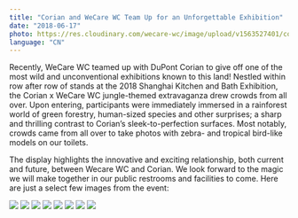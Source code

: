 ```yaml
---
title: "Corian and WeCare WC Team Up for an Unforgettable Exhibition"
date: "2018-06-17"
photo: https://res.cloudinary.com/wecare-wc/image/upload/v1563527401/corian-wecare-wc-exhibition/1536436953-1_gdujnj.jpg
language: "CN"
---
```


Recently, WeCare WC teamed up with DuPont Corian to give off one of the most wild and unconventional exhibitions known to this land! Nestled within row after row of stands at the 2018 Shanghai Kitchen and Bath Exhibition, the Corian x WeCare WC jungle-themed extravaganza drew crowds from all over. Upon entering, participants were immediately immersed in a rainforest world of green forestry, human-sized species and other surprises; a sharp and thrilling contrast to Corian’s sleek-to-perfection surfaces. Most notably, crowds came from all over to take photos with zebra- and tropical bird-like models on our toilets.

The display highlights the innovative and exciting relationship, both current and future, between Wecare WC and Corian. We look forward to the magic we will make together in our public restrooms and facilities to come. Here are just a select few images from the event:

![](https://res.cloudinary.com/wecare-wc/image/upload/v1563527402/corian-wecare-wc-exhibition/1922769095-1_fpt8vd.jpg)
![](https://res.cloudinary.com/wecare-wc/image/upload/v1563527402/corian-wecare-wc-exhibition/1881337805-1_rcfgzq.jpg)
![](https://res.cloudinary.com/wecare-wc/image/upload/v1563527401/corian-wecare-wc-exhibition/1684610104-1_lsibsc.jpg)
![](https://res.cloudinary.com/wecare-wc/image/upload/v1563527401/corian-wecare-wc-exhibition/1098059222_ws2ssz.jpg)
![](https://res.cloudinary.com/wecare-wc/image/upload/v1563527401/corian-wecare-wc-exhibition/836643058_gepkni.jpg)
![](https://res.cloudinary.com/wecare-wc/image/upload/v1563527399/corian-wecare-wc-exhibition/768466173_re5shh.jpg)
![](https://res.cloudinary.com/wecare-wc/image/upload/v1563527402/corian-wecare-wc-exhibition/1924583378-1_mtquhi.jpg)
![](https://res.cloudinary.com/wecare-wc/image/upload/v1563527403/corian-wecare-wc-exhibition/2025499787-1_zx7jrb.jpg)
